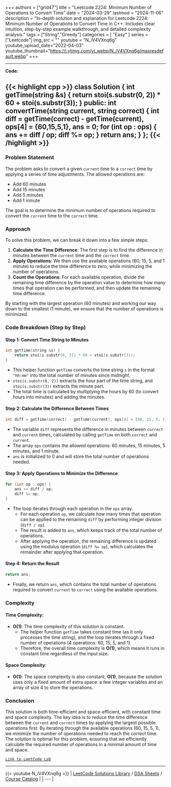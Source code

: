 
+++
authors = ["grid47"]
title = "Leetcode 2224: Minimum Number of Operations to Convert Time"
date = "2024-03-29"
lastmod = "2024-11-06"
description = "In-depth solution and explanation for Leetcode 2224: Minimum Number of Operations to Convert Time in C++. Includes clear intuition, step-by-step example walkthrough, and detailed complexity analysis."
tags = ["String","Greedy"]
categories = [
    "Easy"
]
series = ["Leetcode"]
img_src = ""
youtube = "N_iV4VXnq6g"
youtube_upload_date="2022-04-03"
youtube_thumbnail="https://i.ytimg.com/vi_webp/N_iV4VXnq6g/maxresdefault.webp"
+++



---
**Code:**

{{< highlight cpp >}}
class Solution {
    int getTime(string &s) {
        return stoi(s.substr(0, 2)) * 60 + stoi(s.substr(3));
    }
public:
    int convertTime(string current, string correct) {
        int diff = getTime(correct) - getTime(current), ops[4] = {60,15,5,1}, ans = 0;
        for (int op : ops) {
            ans += diff / op;
            diff %= op;
        }
        return ans;
    }
};
{{< /highlight >}}
---

### Problem Statement

The problem asks to convert a given `current` time to a `correct` time by applying a series of time adjustments. The allowed operations are:
- Add 60 minutes
- Add 15 minutes
- Add 5 minutes
- Add 1 minute

The goal is to determine the minimum number of operations required to convert the `current` time to the `correct` time. 

### Approach

To solve this problem, we can break it down into a few simple steps:
1. **Calculate the Time Difference**: The first step is to find the difference in minutes between the `current` time and the `correct` time.
2. **Apply Operations**: We then use the available operations (60, 15, 5, and 1 minute) to reduce the time difference to zero, while minimizing the number of operations.
3. **Count the Operations**: For each available operation, divide the remaining time difference by the operation value to determine how many times that operation can be performed, and then update the remaining time difference.

By starting with the largest operation (60 minutes) and working our way down to the smallest (1 minute), we ensure that the number of operations is minimized.

### Code Breakdown (Step by Step)

#### Step 1: Convert Time String to Minutes
```cpp
int getTime(string &s) {
    return stoi(s.substr(0, 2)) * 60 + stoi(s.substr(3));
}
```
- This helper function `getTime` converts the time string `s` in the format `"hh:mm"` into the total number of minutes since midnight. 
- `stoi(s.substr(0, 2))` extracts the hour part of the time string, and `stoi(s.substr(3))` extracts the minute part. 
- The total time is calculated by multiplying the hours by 60 (to convert hours into minutes) and adding the minutes.

#### Step 2: Calculate the Difference Between Times
```cpp
int diff = getTime(correct) - getTime(current), ops[4] = {60, 15, 5, 1}, ans = 0;
```
- The variable `diff` represents the difference in minutes between `correct` and `current` times, calculated by calling `getTime` on both `correct` and `current`.
- The array `ops` contains the allowed operations: 60 minutes, 15 minutes, 5 minutes, and 1 minute.
- `ans` is initialized to 0 and will store the total number of operations needed.

#### Step 3: Apply Operations to Minimize the Difference
```cpp
for (int op : ops) {
    ans += diff / op;
    diff %= op;
}
```
- The loop iterates through each operation in the `ops` array.
  - For each operation `op`, we calculate how many times that operation can be applied to the remaining `diff` by performing integer division (`diff / op`).
  - The result is added to `ans`, which keeps track of the total number of operations.
  - After applying the operation, the remaining difference is updated using the modulus operation (`diff %= op`), which calculates the remainder after applying that operation.

#### Step 4: Return the Result
```cpp
return ans;
```
- Finally, we return `ans`, which contains the total number of operations required to convert `current` to `correct` using the available operations.

### Complexity

#### Time Complexity:
- **O(1)**: The time complexity of this solution is constant. 
  - The helper function `getTime` takes constant time (as it only processes the time string), and the loop iterates through a fixed number of operations (4 operations: 60, 15, 5, and 1).
  - Therefore, the overall time complexity is **O(1)**, which means it runs in constant time regardless of the input size.

#### Space Complexity:
- **O(1)**: The space complexity is also constant, **O(1)**, because the solution uses only a fixed amount of extra space: a few integer variables and an array of size 4 to store the operations.

### Conclusion

This solution is both time-efficient and space-efficient, with constant time and space complexity. The key idea is to reduce the time difference between the `current` and `correct` times by applying the largest possible operations first. By iterating through the available operations (60, 15, 5, 1), we minimize the number of operations needed to reach the correct time. The solution is optimal for this problem, ensuring that we efficiently calculate the required number of operations in a minimal amount of time and space.

[`Link to LeetCode Lab`](https://leetcode.com/problems/minimum-number-of-operations-to-convert-time/description/)

---
{{< youtube N_iV4VXnq6g >}}
| [LeetCode Solutions Library](https://grid47.xyz/leetcode/) / [DSA Sheets](https://grid47.xyz/sheets/) / [Course Catalog](https://grid47.xyz/courses/) |
| --- |
